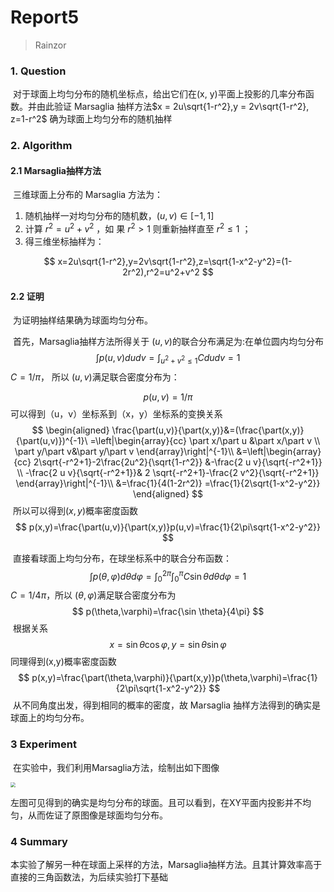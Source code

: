 # Report5

> Rainzor

### 1. Question

​	对于球面上均匀分布的随机坐标点，给出它们在(x, y)平面上投影的几率分布函 数。并由此验证 Marsaglia 抽样方法$x = 2u\sqrt{1-r^2},y = 2v\sqrt{1-r^2}, z=1-r^2$ 确为球面上均匀分布的随机抽样

### 2. Algorithm

#### 2.1 Marsaglia抽样方法

​	三维球面上分布的 Marsaglia 方法为：

1. 随机抽样一对均匀分布的随机数，$(u,v)\in[-1,1]$
2. 计算 $r^2=u^2+v^2$ ，如 果 $r^2>1$ 则重新抽样直至 $r^2\le1$ ；
3. 得三维坐标抽样为：

$$
x=2u\sqrt{1-r^2},y=2v\sqrt{1-r^2},z=\sqrt{1-x^2-y^2}=(1-2r^2),r^2=u^2+v^2
$$

####   2.2 证明

​	为证明抽样结果确为球面均匀分布。

​	首先，Marsaglia抽样方法所得关于 $(u,v)$的联合分布满足为:在单位圆内均匀分布
$$
\int p(u,v)dudv=\int_{u^2+v^2\le1}Cdudv=1
$$
​	$C=1/\pi$， 所以 $(u,v)$满足联合密度分布为：

$$
p(u,v)=1/\pi
$$
​	可以得到（u，v）坐标系到（x，y）坐标系的变换关系
$$
\begin{aligned}
\frac{\part(u,v)}{\part(x,y)}&=(\frac{\part(x,y)}{\part(u,v)})^{-1}\
=\left|\begin{array}{cc} 
    \part x/\part u &\part x/\part v     \\ 
    \part y/\part v&\part y/\part v    
\end{array}\right|^{-1}\\
&=\left|\begin{array}{cc} 
    2\sqrt{-r^2+1}-2\frac{2u^2}{\sqrt{1-r^2}} &-\frac{2 u v}{\sqrt{-r^2+1}}     \\ 
    -\frac{2 u v}{\sqrt{-r^2+1}}&   2 \sqrt{-r^2+1}-\frac{2 v^2}{\sqrt{-r^2+1}}
\end{array}\right|^{-1}\\
&=\frac{1}{4(1-2r^2)}
=\frac{1}{2\sqrt{1-x^2-y^2}}
\end{aligned}
$$
​	所以可以得到$(x,y)$概率密度函数
$$
p(x,y)=\frac{\part(u,v)}{\part(x,y)}p(u,v)=\frac{1}{2\pi\sqrt{1-x^2-y^2}}
$$

​	直接看球面上均匀分布，在球坐标系中的联合分布函数：
$$
\int p(\theta,\varphi)d\theta d\varphi=\int^{2\pi}_0\int^{\pi}_0 C\sin{\theta}d\theta d\varphi=1
$$
​	$C=1/4\pi$，所以 $(\theta,\varphi)$满足联合密度分布为
$$
p(\theta,\varphi)=\frac{\sin \theta}{4\pi}
$$
​	根据关系
$$
x=\sin\theta\cos\varphi ,y=\sin\theta\sin\varphi
$$
​	同理得到(x,y)概率密度函数
$$
p(x,y)=\frac{\part(\theta,\varphi)}{\part(x,y)}p(\theta,\varphi)=\frac{1}{2\pi\sqrt{1-x^2-y^2}}
$$
​	从不同角度出发，得到相同的概率的密度，故 Marsaglia 抽样方法得到的确实是球面上的均匀分布。

### 3 Experiment

​	在实验中，我们利用Marsaglia方法，绘制出如下图像

<img src="F:\MyDocuments\Physics\Compututation Physics\Homework\hw05\三维球面.png" style="zoom: 50%;" />

​	 左图可见得到的确实是均匀分布的球面。且可以看到，在XY平面内投影并不均匀，从而佐证了原图像是球面均匀分布。

### 4 Summary

​	本实验了解另一种在球面上采样的方法，Marsaglia抽样方法。且其计算效率高于直接的三角函数法，为后续实验打下基础
